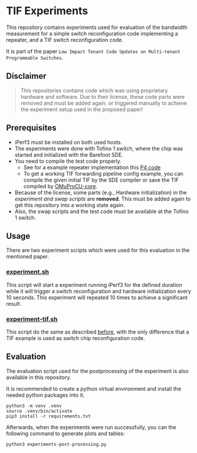 # TIF Experiments

This repository contains experiments used for evaluation of the bandwidth measurement for a simple switch reconfiguration code implementing a repeater, and a TIF switch reconfiguration code.

It is part of the paper ```Low Impact Tenant Code Updates on Multi-tenant Programmable Switches```.

## Disclaimer

> This repositories contains code which was using proprietary hardware and software. 
> Due to their license, these code parts were removed and must be added again, or triggered manually to achieve the experiment setup used in the proposed paper!

## Prerequisites

- iPerf3 must be installed on both used hosts.
- The experiments were done with Tofino 1 switch, where the chip was started and initialized with the Barefoot SDE.
- You need to compile the test code properly. 
    - See for a example repeater implementation this [P4 code](https://github.com/prona-p4-learning-platform/p4-boilerplate/blob/main/Example1-Repeater/tna/pronarepeater.p4)
    - To get a working TIF forwarding pipeline config example, you can compile the given initial TIF by the SDE compiler or save the TIF compiled by [OMuProCU-core](https://github.com/tiritor/OMuProCU-core). 
- Because of the license, some parts (e.g., Hardware initialization) in the *experiment and swap scripts* are **removed**. This must be added again to get this repository into a working state again.
- Also, the swap scripts and the test code must be available at the Tofino 1 switch.

## Usage

There are two experiment scripts which were used for this evaluation in the mentioned paper.

### [experiment.sh](experiment.sh)

This script will start a experiment running iPerf3 for the defined duration while it will trigger a switch reconfiguration and hardware initialization every 10 seconds. 
This experiment will repeated 10 times to achieve a significant result.

### [experiment-tif.sh](experiment-tif.sh)

This script do the same as described [before](#experimentsh), with the only difference that a TIF example is used as switch chip reconfiguration code.


## Evaluation

The evaluation script used for the postprocessing of the experiment is also available in this repository.

It is recommended to create a python virtual environment and install the needed python packages into it. 


```
python3 -m venv .venv
source .venv/bin/activate
pip3 install -r requirements.txt
```

Afterwards, when the experiments were run successfully, you can the following command to generate plots and tables:

```
python3 experiments-post-processing.py
```